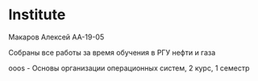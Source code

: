 # Institute

Макаров Алексей
АА-19-05

Собраны все работы за время обучения в РГУ нефти и газа

ooos - Основы организации операционных систем, 2 курс, 1 семестр

